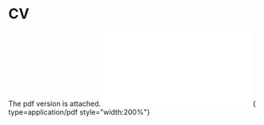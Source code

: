 # CV

The pdf version is attached. 
![Alt text](<CV-2.pdf>){ type=application/pdf style="width:200%"}